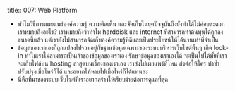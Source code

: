 title:: 007: Web Platform

- ทำไมวิธีการแผยแพร่องค์ความรู้ ความคิดเห็น และจัดเก็บในยุคปัจจุบันถึงยังทำได้ไม่ค่อยสะดวก เราหมายถึงอะไร? เราหมายถึงว่าทำไม harddisk และ internet ที่สามารถทำต้นทุนได้ถูกลงขนาดนี้แล้ว แต่เรายังไม่สามารถจัดเก็บองค์ความรู้ที่ดีและเป็นประโยชน์ให้ได้นานเท่าที่จำเป็น
- ข้อมูลของเราเองก็ถูกแปลงไปรวมอยู่กับฐานข้อมูลเฉพาะของระบบบริหารเว็บไซต์นั้นๆ เกิด lock-in ทำไมเราไม่สามารถเป็นเจ้าของข้อมูลของเราเอง รักษาข้อมูลของเราเองได้ จะเป็นไปได้มั้ยที่เราจะเก็บไฟล์บน hosting ล่าสุดบนเรื่องของเราเอง เราส่งไปเผยแพร่ที่ไหน ส่งต่อให้ใคร ทำซ้ำ ปรับปรุงเมื่อไหร่ก็ได้ และอยากให้หายไปเมื่อไหร่ก็ได้แทนละ
- นี่คือที่มาของระบบเว็บไซต์ที่เราอยากสร้างให้เรียบง่ายต่อการดูแลที่สุด